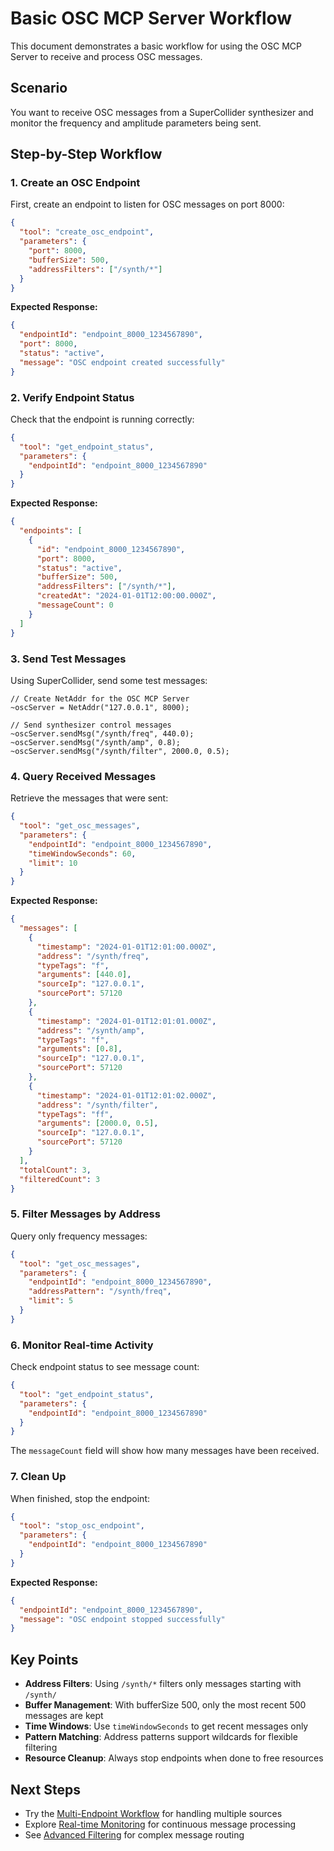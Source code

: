 # Basic OSC MCP Server Workflow

This document demonstrates a basic workflow for using the OSC MCP Server to receive and process OSC messages.

## Scenario

You want to receive OSC messages from a SuperCollider synthesizer and monitor the frequency and amplitude parameters being sent.

## Step-by-Step Workflow

### 1. Create an OSC Endpoint

First, create an endpoint to listen for OSC messages on port 8000:

```json
{
  "tool": "create_osc_endpoint",
  "parameters": {
    "port": 8000,
    "bufferSize": 500,
    "addressFilters": ["/synth/*"]
  }
}
```

**Expected Response:**
```json
{
  "endpointId": "endpoint_8000_1234567890",
  "port": 8000,
  "status": "active",
  "message": "OSC endpoint created successfully"
}
```

### 2. Verify Endpoint Status

Check that the endpoint is running correctly:

```json
{
  "tool": "get_endpoint_status",
  "parameters": {
    "endpointId": "endpoint_8000_1234567890"
  }
}
```

**Expected Response:**
```json
{
  "endpoints": [
    {
      "id": "endpoint_8000_1234567890",
      "port": 8000,
      "status": "active",
      "bufferSize": 500,
      "addressFilters": ["/synth/*"],
      "createdAt": "2024-01-01T12:00:00.000Z",
      "messageCount": 0
    }
  ]
}
```

### 3. Send Test Messages

Using SuperCollider, send some test messages:

```supercollider
// Create NetAddr for the OSC MCP Server
~oscServer = NetAddr("127.0.0.1", 8000);

// Send synthesizer control messages
~oscServer.sendMsg("/synth/freq", 440.0);
~oscServer.sendMsg("/synth/amp", 0.8);
~oscServer.sendMsg("/synth/filter", 2000.0, 0.5);
```

### 4. Query Received Messages

Retrieve the messages that were sent:

```json
{
  "tool": "get_osc_messages",
  "parameters": {
    "endpointId": "endpoint_8000_1234567890",
    "timeWindowSeconds": 60,
    "limit": 10
  }
}
```

**Expected Response:**
```json
{
  "messages": [
    {
      "timestamp": "2024-01-01T12:01:00.000Z",
      "address": "/synth/freq",
      "typeTags": "f",
      "arguments": [440.0],
      "sourceIp": "127.0.0.1",
      "sourcePort": 57120
    },
    {
      "timestamp": "2024-01-01T12:01:01.000Z",
      "address": "/synth/amp",
      "typeTags": "f",
      "arguments": [0.8],
      "sourceIp": "127.0.0.1",
      "sourcePort": 57120
    },
    {
      "timestamp": "2024-01-01T12:01:02.000Z",
      "address": "/synth/filter",
      "typeTags": "ff",
      "arguments": [2000.0, 0.5],
      "sourceIp": "127.0.0.1",
      "sourcePort": 57120
    }
  ],
  "totalCount": 3,
  "filteredCount": 3
}
```

### 5. Filter Messages by Address

Query only frequency messages:

```json
{
  "tool": "get_osc_messages",
  "parameters": {
    "endpointId": "endpoint_8000_1234567890",
    "addressPattern": "/synth/freq",
    "limit": 5
  }
}
```

### 6. Monitor Real-time Activity

Check endpoint status to see message count:

```json
{
  "tool": "get_endpoint_status",
  "parameters": {
    "endpointId": "endpoint_8000_1234567890"
  }
}
```

The `messageCount` field will show how many messages have been received.

### 7. Clean Up

When finished, stop the endpoint:

```json
{
  "tool": "stop_osc_endpoint",
  "parameters": {
    "endpointId": "endpoint_8000_1234567890"
  }
}
```

**Expected Response:**
```json
{
  "endpointId": "endpoint_8000_1234567890",
  "message": "OSC endpoint stopped successfully"
}
```

## Key Points

- **Address Filters**: Using `/synth/*` filters only messages starting with `/synth/`
- **Buffer Management**: With bufferSize 500, only the most recent 500 messages are kept
- **Time Windows**: Use `timeWindowSeconds` to get recent messages only
- **Pattern Matching**: Address patterns support wildcards for flexible filtering
- **Resource Cleanup**: Always stop endpoints when done to free resources

## Next Steps

- Try the [Multi-Endpoint Workflow](multi-endpoint-workflow.md) for handling multiple sources
- Explore [Real-time Monitoring](realtime-monitoring.md) for continuous message processing
- See [Advanced Filtering](advanced-filtering.md) for complex message routing
